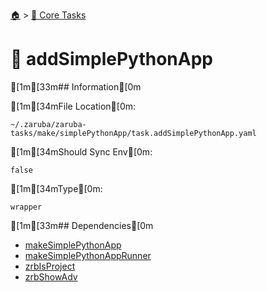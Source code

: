 <!--startTocHeader-->
[🏠](../README.md) > [🥝 Core Tasks](README.md)
# 🐍 addSimplePythonApp
<!--endTocHeader-->

[1m[33m## Information[0m

[1m[34mFile Location[0m:

    ~/.zaruba/zaruba-tasks/make/simplePythonApp/task.addSimplePythonApp.yaml

[1m[34mShould Sync Env[0m:

    false

[1m[34mType[0m:

    wrapper


[1m[33m## Dependencies[0m

* [makeSimplePythonApp](make-simple-python-app.md)
* [makeSimplePythonAppRunner](make-simple-python-app-runner.md)
* [zrbIsProject](zrb-is-project.md)
* [zrbShowAdv](zrb-show-adv.md)